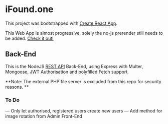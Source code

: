 # iFound.one

This project was bootstrapped with [Create React App](https://github.com/facebook/create-react-app).

This Web App is almost progressive, solely the no-js prerender still needs to be added. [Check it out!](https://www.iFound.one)

## Back-End

This is the NodeJS [REST API](https://api.ifound.one) Back-End, using Express with Multer, Mongoose, JWT Authorisation and polyfilled Fetch support.

**Note: The external PHP file server is excluded from this repo for security reasons. **


### To Do

— Only let authorised, registered users create new users
— Add method for image rotation from Admin Front-End